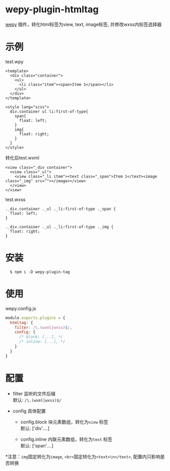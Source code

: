 # wepy-plugin-htmltag

[wepy](https://github.com/Tencent/wepy) 插件，转化html标签为view, text, image标签, 并修改wxss内标签选择器

# 示例

test.wpy
```
<template>
  <div class="container">
    <ul>
      <li class="item"><span>Item 1</span></li>
    </ul>
  </div>
</template>

<style lang="scss">
  div.container ul li:first-of-type{
    span{
      float: left;
    }
    img{
      float: right;
    }
  }
</style>
```

转化后test.wxml
```
<view class="_div container">
  <view class="_ul">
    <view class="_li item"><text class="_span">Item 1</text><image class="_img" src=""></image></view>
  </view>
</view>
```

test.wxss
```
._div.container ._ul ._li:first-of-type ._span {
  float: left;
}

._div.container ._ul ._li:first-of-type ._img {
  float: right;
}
```

# 安装

```
  $ npm i -D wepy-plugin-tag
```

# 使用

wepy.config.js
```javascript
module.exports.plugins = {
  htmltag: {
    filter: /\.(wxml|wxss)$/,
    config: {
      /* block: [...], */
      /* inline: [...], */
    }
  }
}
```

# 配置

* filter 监听的文件后缀<br>
  默认: `/\.(wxml|wxss)$/`

* config 具体配置

  * config.block 块元素数组，转化为`view` 标签<br>
    默认: ['div'....]

  * config.inline 内联元素数组，转化为`text` 标签<br>
    默认: ['span'....]

\*注意：`img`固定转化为`image`, `<br>`固定转化为`<text>\n</text>`, 配置内只影响是否转换
